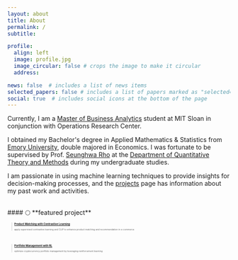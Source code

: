 ```yaml
---
layout: about
title: About
permalink: /
subtitle: 

profile:
  align: left
  image: profile.jpg
  image_circular: false # crops the image to make it circular
  address:

news: false  # includes a list of news items
selected_papers: false # includes a list of papers marked as "selected={true}"
social: true  # includes social icons at the bottom of the page
---
```


<!-- **Currently**{: style="color: #990000; opacity: 0.80;" }, -->
Currently, I am a [Master of Business Analytics](https://mitsloan.mit.edu/master-of-business-analytics#tour-welcome) student at MIT Sloan in conjunction with Operations Research Center.

I obtained my Bachelor's degree in Applied Mathematics & Statistics from [Emory University](https://www.emory.edu/home/index.html), double majored in Economics. I was fortunate to be supervised by Prof. [Seunghwa Rho](https://seunghwarho.github.io/) at the [Department of Quantitative Theory and Methods](https://quantitative.emory.edu/) during my undergraduate studies.

I am passionate in using machine learning techniques to provide insights for decision-making processes, and the [projects](/projects) page has information about my past work and activities.

<br/>
#### 🌕 **featured project**<br/>
<blockquote style="margin-bottom: 30px;">
    <h3>
        <a href="https://katherinewangqw.github.io/projects/cv_project/">Product Matching with Contrastive Learning</a>
    </h3>
    <div class="post-meta">apply supervised contrastive learning and CLIP to enhance product matching and recommendation in e-commerce</div>
</blockquote>
<blockquote>
    <h3>
        <a href="https://katherinewangqw.github.io/projects/rl_project/">Portfolio Management with RL</a>
    </h3>
    <div class="post-meta">optimize cryptocurrency portfolio management by leveraging reinforcement learning</div>
</blockquote>
<!-- <blockquote>
    <h3>
        <a href="https://katherinewangqw.github.io/projects/quantile_regression/">Predict GDP growth under economic boom & bust</a>
    </h3>
    <div class="post-meta">a quantile regression + random forest method</div>
</blockquote> -->

<style>
    blockquote {
        font-size: 5px;
    }
</style>